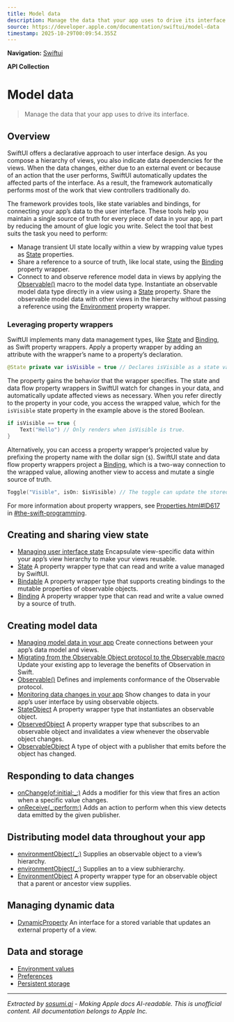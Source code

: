```yaml
---
title: Model data
description: Manage the data that your app uses to drive its interface.
source: https://developer.apple.com/documentation/swiftui/model-data
timestamp: 2025-10-29T00:09:54.355Z
---
```


**Navigation:** [Swiftui](/documentation/swiftui)

**API Collection**

# Model data

> Manage the data that your app uses to drive its interface.

## Overview

SwiftUI offers a declarative approach to user interface design. As you compose a hierarchy of views, you also indicate data dependencies for the views. When the data changes, either due to an external event or because of an action that the user performs, SwiftUI automatically updates the affected parts of the interface. As a result, the framework automatically performs most of the work that view controllers traditionally do.



The framework provides tools, like state variables and bindings, for connecting your app’s data to the user interface. These tools help you maintain a single source of truth for every piece of data in your app, in part by reducing the amount of glue logic you write. Select the tool that best suits the task you need to perform:

- Manage transient UI state locally within a view by wrapping value types as [State](/documentation/swiftui/state) properties.
- Share a reference to a source of truth, like local state, using the [Binding](/documentation/swiftui/binding) property wrapper.
- Connect to and observe reference model data in views by applying the [Observable()](/documentation/Observation/Observable()) macro to the model data type. Instantiate an observable model data type directly in a view using a [State](/documentation/swiftui/state) property. Share the observable model data with other views in the hierarchy without passing a reference using the [Environment](/documentation/swiftui/environment) property wrapper.

### Leveraging property wrappers

SwiftUI implements many data management types, like [State](/documentation/swiftui/state) and [Binding](/documentation/swiftui/binding), as Swift property wrappers. Apply a property wrapper by adding an attribute with the wrapper’s name to a property’s declaration.

```swift
@State private var isVisible = true // Declares isVisible as a state variable.
```

The property gains the behavior that the wrapper specifies. The state and data flow property wrappers in SwiftUI watch for changes in your data, and automatically update affected views as necessary. When you refer directly to the property in your code, you access the wrapped value, which for the `isVisible` state property in the example above is the stored Boolean.

```swift
if isVisible == true {
    Text("Hello") // Only renders when isVisible is true.
}
```

Alternatively, you can access a property wrapper’s projected value by prefixing the property name with the dollar sign (`$`). SwiftUI state and data flow property wrappers project a [Binding](/documentation/swiftui/binding), which is a two-way connection to the wrapped value, allowing another view to access and mutate a single source of truth.

```swift
Toggle("Visible", isOn: $isVisible) // The toggle can update the stored value.
```

For more information about property wrappers, see [Properties.html#ID617](https://docs.swift.org/swift-book/LanguageGuide/Properties.html#ID617) in [#the-swift-programming](https://swift.org/documentation/#the-swift-programming-language).

## Creating and sharing view state

- [Managing user interface state](/documentation/swiftui/managing-user-interface-state) Encapsulate view-specific data within your app’s view hierarchy to make your views reusable.
- [State](/documentation/swiftui/state) A property wrapper type that can read and write a value managed by SwiftUI.
- [Bindable](/documentation/swiftui/bindable) A property wrapper type that supports creating bindings to the mutable properties of observable objects.
- [Binding](/documentation/swiftui/binding) A property wrapper type that can read and write a value owned by a source of truth.

## Creating model data

- [Managing model data in your app](/documentation/swiftui/managing-model-data-in-your-app) Create connections between your app’s data model and views.
- [Migrating from the Observable Object protocol to the Observable macro](/documentation/swiftui/migrating-from-the-observable-object-protocol-to-the-observable-macro) Update your existing app to leverage the benefits of Observation in Swift.
- [Observable()](/documentation/Observation/Observable()) Defines and implements conformance of the Observable protocol.
- [Monitoring data changes in your app](/documentation/swiftui/monitoring-model-data-changes-in-your-app) Show changes to data in your app’s user interface by using observable objects.
- [StateObject](/documentation/swiftui/stateobject) A property wrapper type that instantiates an observable object.
- [ObservedObject](/documentation/swiftui/observedobject) A property wrapper type that subscribes to an observable object and invalidates a view whenever the observable object changes.
- [ObservableObject](/documentation/Combine/ObservableObject) A type of object with a publisher that emits before the object has changed.

## Responding to data changes

- [onChange(of:initial:_:)](/documentation/swiftui/view/onchange(of:initial:_:)) Adds a modifier for this view that fires an action when a specific value changes.
- [onReceive(_:perform:)](/documentation/swiftui/view/onreceive(_:perform:)) Adds an action to perform when this view detects data emitted by the given publisher.

## Distributing model data throughout your app

- [environmentObject(_:)](/documentation/swiftui/view/environmentobject(_:)) Supplies an observable object to a view’s hierarchy.
- [environmentObject(_:)](/documentation/swiftui/scene/environmentobject(_:)) Supplies an  to a view subhierarchy.
- [EnvironmentObject](/documentation/swiftui/environmentobject) A property wrapper type for an observable object that a parent or ancestor view supplies.

## Managing dynamic data

- [DynamicProperty](/documentation/swiftui/dynamicproperty) An interface for a stored variable that updates an external property of a view.

## Data and storage

- [Environment values](/documentation/swiftui/environment-values)
- [Preferences](/documentation/swiftui/preferences)
- [Persistent storage](/documentation/swiftui/persistent-storage)

---

*Extracted by [sosumi.ai](https://sosumi.ai) - Making Apple docs AI-readable.*
*This is unofficial content. All documentation belongs to Apple Inc.*
